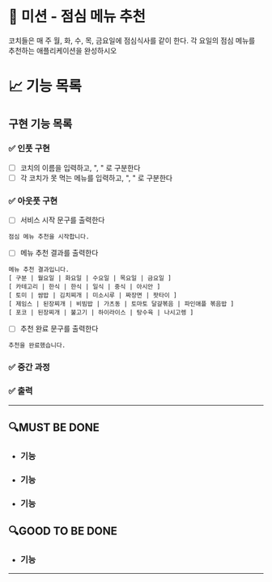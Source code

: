 # 🚀 미션 - 점심 메뉴 추천

코치들은 매 주 월, 화, 수, 목, 금요일에 점심식사를 같이 한다. 각 요일의 점심 메뉴를 추천하는 애플리케이션을 완성하시오

# 📈 기능 목록

## 구현 기능 목록

### ✅ 인풋 구현

- [ ] 코치의 이름을 입력하고, ", " 로 구분한다
- [ ] 각 코치가 못 먹는 메뉴를 입력하고, ", " 로 구분한다
### ✅ 아웃풋 구현

- [ ] 서비스 시작 문구를 출력한다
```
점심 메뉴 추천을 시작합니다.
```
- [ ] 메뉴 추천 결과를 출력한다
```
메뉴 추천 결과입니다.
[ 구분 | 월요일 | 화요일 | 수요일 | 목요일 | 금요일 ]
[ 카테고리 | 한식 | 한식 | 일식 | 중식 | 아시안 ]
[ 토미 | 쌈밥 | 김치찌개 | 미소시루 | 짜장면 | 팟타이 ]
[ 제임스 | 된장찌개 | 비빔밥 | 가츠동 | 토마토 달걀볶음 | 파인애플 볶음밥 ]
[ 포코 | 된장찌개 | 불고기 | 하이라이스 | 탕수육 | 나시고렝 ]
```
- [ ] 추천 완료 문구를 출력한다
```
추천을 완료했습니다.
```

### ✅ 중간 과정


### ✅ 출력


---

## 🔍MUST BE DONE

- ### 기능



- ### 기능


- ### 기능

## 🔍GOOD TO BE DONE

- ### 기능
---

